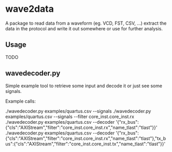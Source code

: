 # wave2data

A package to read data from a waveform (eg. VCD, FST, CSV, ...) extract the data
in the protocol and write it out somewhere or use for further analysis.

## Usage

TODO

## wavedecoder.py

Simple example tool to retrieve some input and decode it or just see some signals.

Example calls:

./wavedecoder.py examples/quartus.csv --signals
./wavedecoder.py examples/quartus.csv --signals --filter core_inst.core_inst.rx
./wavedecoder.py examples/quartus.csv --decoder '{"rx_bus":{"cls":"AXIStream","filter":"core_inst.core_inst.rx","name_tlast":"tlast"}}'
./wavedecoder.py examples/quartus.csv --decoder '{"rx_bus":{"cls":"AXIStream","filter":"core_inst.core_inst.rx","name_tlast":"tlast"},"tx_bus":{"cls":"AXIStream","filter":"core_inst.core_inst.tx","name_tlast":"tlast"}}'
